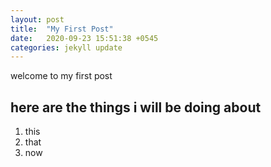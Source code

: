 ```yaml
---
layout: post
title:  "My First Post"
date:   2020-09-23 15:51:38 +0545
categories: jekyll update
---
```

welcome to my first post
## here are the things  i will be doing about
1. this
2. that
3. now
